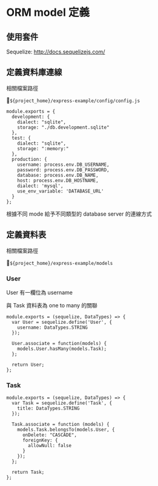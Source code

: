 # ORM model 定義

## 使用套件

Sequelize: <http://docs.sequelizejs.com/>


## 定義資料庫連線

相關檔案路徑

`${project_home}/express-example/config/config.js`

```
module.exports = {
  development: {
    dialect: "sqlite",
    storage: "./db.development.sqlite"
  },
  test: {
    dialect: "sqlite",
    storage: ":memory:"
  },
  production: {
    username: process.env.DB_USERNAME,
    password: process.env.DB_PASSWORD,
    database: process.env.DB_NAME,
    host: process.env.DB_HOSTNAME,
    dialect: 'mysql',
    use_env_variable: 'DATABASE_URL'
  }
};
```

根據不同 mode 給予不同類型的 database server 的連線方式


## 定義資料表

相關檔案路徑

`${project_home}/express-example/models`

### User 

User 有一欄位為 username

與 Task 資料表為 one to many 的關聯

```
module.exports = (sequelize, DataTypes) => {
  var User = sequelize.define('User', {
    username: DataTypes.STRING
  });

  User.associate = function(models) {
    models.User.hasMany(models.Task);
  };

  return User;
};

```


### Task

```
module.exports = (sequelize, DataTypes) => {
  var Task = sequelize.define('Task', {
    title: DataTypes.STRING
  });

  Task.associate = function (models) {
    models.Task.belongsTo(models.User, {
      onDelete: "CASCADE",
      foreignKey: {
        allowNull: false
      }
    });
  };

  return Task;
};
```